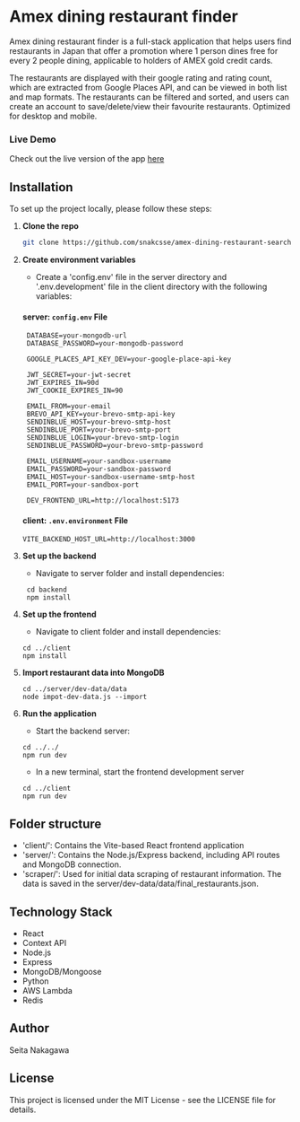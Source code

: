 # Amex dining restaurant finder

Amex dining restaurant finder is a full-stack application that helps users find restaurants in Japan that offer a promotion where 1 person dines free for every 2 people dining, applicable to holders of AMEX gold credit cards.

The restaurants are displayed with their google rating and rating count, which are extracted from Google Places API, and can be viewed in both list and map formats. The restaurants can be filtered and sorted, and users can create an account to save/delete/view their favourite restaurants.
Optimized for desktop and mobile.

### Live Demo

Check out the live version of the app [here](https://amex-dining-restaurant-finder.netlify.app/)

## Installation

To set up the project locally, please follow these steps:

1. **Clone the repo**

   ```bash
   git clone https://github.com/snakcsse/amex-dining-restaurant-search
   ```

2. **Create environment variables**

   - Create a 'config.env' file in the server directory and '.env.development' file in the client directory with the following variables:

   #### server: `config.env` File

   ```env
    DATABASE=your-mongodb-url
    DATABASE_PASSWORD=your-mongodb-password

    GOOGLE_PLACES_API_KEY_DEV=your-google-place-api-key

    JWT_SECRET=your-jwt-secret
    JWT_EXPIRES_IN=90d
    JWT_COOKIE_EXPIRES_IN=90

    EMAIL_FROM=your-email
    BREVO_API_KEY=your-brevo-smtp-api-key
    SENDINBLUE_HOST=your-brevo-smtp-host
    SENDINBLUE_PORT=your-brevo-smtp-port
    SENDINBLUE_LOGIN=your-brevo-smtp-login
    SENDINBLUE_PASSWORD=your-brevo-smtp-password

    EMAIL_USERNAME=your-sandbox-username
    EMAIL_PASSWORD=your-sandbox-password
    EMAIL_HOST=your-sandbox-username-smtp-host
    EMAIL_PORT=your-sandbox-port

    DEV_FRONTEND_URL=http://localhost:5173
   ```

   #### client: `.env.environment` File

   ```env
   VITE_BACKEND_HOST_URL=http://localhost:3000
   ```

3. **Set up the backend**

   - Navigate to server folder and install dependencies:

   ```
    cd backend
    npm install
   ```

4. **Set up the frontend**

   - Navigate to client folder and install dependencies:

   ```
   cd ../client
   npm install
   ```

5. **Import restaurant data into MongoDB**

   ```
   cd ../server/dev-data/data
   node impot-dev-data.js --import
   ```

6. **Run the application**

   - Start the backend server:

   ```
   cd ../../
   npm run dev
   ```

   - In a new terminal, start the frontend development server

   ```
   cd ../client
   npm run dev
   ```

## Folder structure

- 'client/': Contains the Vite-based React frontend application
- 'server/': Contains the Node.js/Express backend, including API routes and MongoDB connection.
- 'scraper/': Used for initial data scraping of restaurant information. The data is saved in the server/dev-data/data/final_restaurants.json.

## Technology Stack

- React
- Context API
- Node.js
- Express
- MongoDB/Mongoose
- Python
- AWS Lambda
- Redis

## Author

Seita Nakagawa

## License

This project is licensed under the MIT License - see the LICENSE file for details.
